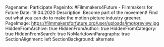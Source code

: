 Pagename: Participate
Pageinfo: #Filmmakers4Future - Filmmakers for Future
Date: 19.04.2020
Description: Become part of the movement! Find out what you can do to make the motion picture industry greener.
PageImage: https://filmmakersforfuture.org/user/uploads/img/preview.jpg
HiddenFromArchive: true
HiddenFromAuthor: true
HiddenFromCategory: true
HiddenFromSearch: true
NoMarkdownParagraphs: true
SectionAlignment: left
SectionBackground: alternate
